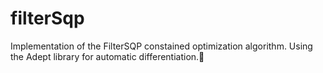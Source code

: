 # filterSqp
Implementation of the FilterSQP constained optimization algorithm. Using the Adept library for automatic differentiation.
